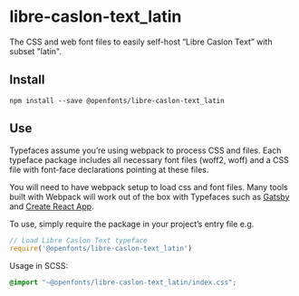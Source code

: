 
# libre-caslon-text_latin

The CSS and web font files to easily self-host “Libre Caslon Text” with subset "latin".

## Install

`npm install --save @openfonts/libre-caslon-text_latin`

## Use

Typefaces assume you’re using webpack to process CSS and files. Each typeface
package includes all necessary font files (woff2, woff) and a CSS file with
font-face declarations pointing at these files.

You will need to have webpack setup to load css and font files. Many tools built
with Webpack will work out of the box with Typefaces such as [Gatsby](https://github.com/gatsbyjs/gatsby)
and [Create React App](https://github.com/facebookincubator/create-react-app).

To use, simply require the package in your project’s entry file e.g.

```javascript
// Load Libre Caslon Text typeface
require('@openfonts/libre-caslon-text_latin')
```

Usage in SCSS:
```scss
@import "~@openfonts/libre-caslon-text_latin/index.css";
```
